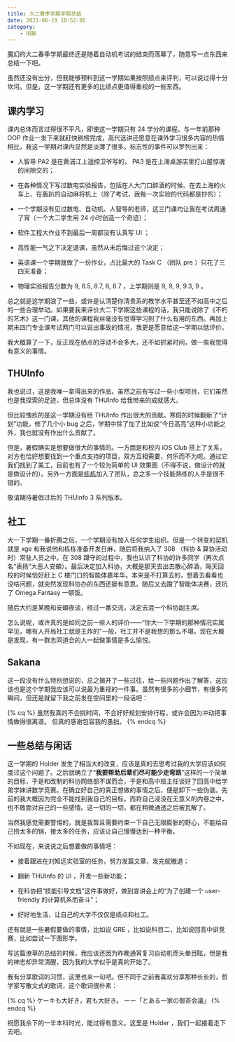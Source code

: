 ```yaml
---
title: 大二春季学期学期总结
date: 2021-06-19 10:52:05
category:
    - 闲聊
---
```


魔幻的大二春季学期最终还是随着自动机考试的结束而落幕了，随意写一点东西来总结一下吧。

<!-- more -->

虽然还没有出分，但我能够预料到这一学期如果按照绩点来评判，可以说过得十分坎坷。但是，这一学期还有更多的比绩点更值得重视的一些东西。

## 课内学习

课内总体而言过得很不平凡，即使这一学期只有 24 学分的课程。与一年前那种 OOP 作业一发下来就赶快刷榜完成，高代选讲还愿意在课外学习很多内容的热情相比，我这一学期对课内显然是淡薄了很多。标志性的事件可以罗列出来：

- 人智导 PA2 是在黄浦江上遥控卫爷写的， PA3 是在上海桌游店里打山屋惊魂的间隙交的；

- 在各种情况下写过数电实验报告，包括在人大门口醉酒的时候、在去上海的火车上、在轰趴的自动麻将机上（除了考试，我每一次实验的代码都是抄的）；

- 一个学期没有见过数电、自动机、人智导的老师，这三门课均让我在考试周通了宵（一个大二学生用 24 小时创造一个奇迹）；

- 软件工程大作业不到最后一周都没有认真写 UI ；

- 高性能一气之下决定退课，虽然从未后悔过这个决定；

- 英语课一个学期就做了一份作业，占比最大的 Task C （团队 pre ）只花了三四天准备；

- 物理实验报告分数为 9, 8.5, 8.7, 8, 8.7 ，上学期则是 9, 9, 9, 9.3, 9 。

总之就是这学期浪了一些，或许是认清楚你清贵系的教学水平甚至还不如高中之后的一些合理举动。如果要我来评价大二下学期这些课程的话，我只能说除了《不朽的艺术》这一门课，其他的课程我丝毫没有觉得学习到了什么有用的东西。再加上期末四门专业课考试两门可以说出事故的情况，我更是愿意给这一学期以低评价。

我大概算了一下，反正现在绩点的浮动不会多大，还不如抓紧时间，做一些我觉得有意义的事情。

## THUInfo

我也说过，这是我唯一拿得出来的作品。虽然之前有写过一些小型项目，它们虽然也是我探索的足迹，但总体没有 THUInfo 给我带来的成就感大。

但比较愧疚的是这一学期没有给 THUInfo 作出很大的贡献。寒假的时候翻新了“计划”功能，修了几个小 bug 之后，学期中除了加了比如说“今日高亮”这种小功能之外，我也就没有作出什么贡献了。

但是，暑假确实是想要做很大的事情的。一方面是和校内 iOS Club 搭上了关系，对方也恰好想要找到一个重点支持的项目，双方互相需要，何乐而不为呢。通过它我们找到了美工，目前也有了一个较为简单的 UI 效果图（不得不说，做设计的就是做设计的）。另外一方面是[栋栋](https://www.zhihu.com/question/63407413)加入了团队，总之多一个技能熟练的人手是很不错的。

敬请期待暑假过后的 THUInfo 3 系列版本。

## 社工

大一下学期一番折腾之后，一个学期没有加入任何学生组织。但是一个转变的契机就是 xge 和我说他和栋栋准备开发日麻，随后将我纳入了 308 （科协 & 算协活动时）常驻人员之中。在 308 蹲守的过程中，我也认识了科协的许多同学（再次点名“表扬”大恶人安頔）。最后决定加入科协，大概是那天去出去散心醉酒，隔天回校的时候恰好赶上 C 楼门口的智能体嘉年华。本来是不打算去的，想着去看看也没啥问题，就突然发现科协办的东西还挺有意思。随后又去蹭了智能体决赛，还坑了 Omega Fantasy 一顿饭。

随后大约是某晚和安頔夜谈，经过一番交流，决定去混一个科协副主席。

怎么说呢，或许真的是如同之前一些人的评价——“你大一下学期的那种情况实属罕见，哪有人开局社工就是王炸的”一般，社工并不是我想的那么不堪。现在大概是发现，有一群志同道合的人一起做事情是多么愉悦。

## Sakana

这一段没有什么特别想说的，总之揭开了一些过往，给一些问题作出了解答，这应该也是这个学期我应该可以说最为重视的一件事。虽然有很多的小细节，有很多的瞬间，但还是就留下我之前发在空间里的一段话吧：

{% cq %}
虽然我真的不会挑时间，不会好好规划安排行程，或许会因为冲动把事情做得很离谱。
但真的感谢包容我的愚拙。
{% endcq %}

## 一些总结与闲话

这一学期的 Holder 发生了相当大的改变，应该是真的去思考过我的大学应该如何度过这个问题了。之后就确立了“**我要帮助后辈们尽可能少走弯路**”这样的一个简单的目标，于是和改制的科协网络部不谋而合，于是和高中班主任谈好了回高中给学弟学妹讲数学竞赛。在确立好自己的真正想做的事情之后，便是卸下一些伪装。先前的我大概因为完全不能找到我自己的目标，而将自己浸没在无意义的内卷之中，也不敢面对自己的一些感情。这一切的一切，都在稍微通透之后被瓦解了。

当然我感觉需要警惕的，就是我暂且需要约束一下自己无限膨胀的野心，不能给自己捞太多的锅，接太多的任务，应该让自己慢慢达到一种平衡。

不如现在，来说说之后想要做的事情吧：

- 接着跟进在刘知远实验室的任务，努力发篇文章，发完就撤退；

- 翻新 THUInfo 的 UI ，开发一些新功能；

- 在科协把“技能引导文档”这件事做好，做到宣讲会上的“为了创建一个 user-friendly 的计算机系而奋斗”；

- 好好地生活，让自己的大学不仅仅是绩点和社工。

还有就是一些暑假要做的事情，比如说 GRE ，比如说科目二，比如说回高中讲竞赛，比如尝试一下图形学。

写这篇潦草的总结的时候，我应该还因为昨晚通宵复习自动机而头晕目眩，但是我的神志却异常清醒，因为我的大学似乎是真的开始了。

我有分享歌词的习惯，这里也来一句吧。但不同于之前我喜欢分享那种长长的，哲学家写散文式的歌词，这个歌词很朴素：

{% cq %}
ケーキも大好き，君も大好き。
ーー「とある一家の御茶会議」
{% endcq %}

祝愿我余下的一半本科时光，能过得有意义。这里是 Holder ，我们一起接着走下去吧。

